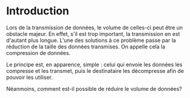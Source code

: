 # Introduction

Lors de la transmission de données, le volume de celles-ci peut être un obstacle majeur. En effet, s'il est trop important, la transmission en est d'autant plus longue. L'une des solutions à ce problème passe par la réduction de la taille des données transmises. On appelle cela la compression de données.

Le principe est, en apparence, simple : celui qui envoie les données les compresse et les transmet, puis le destinataire les décompresse afin de pouvoir les utiliser.

Néanmoins, comment est-il possible de réduire le volume de données? 
